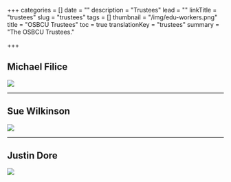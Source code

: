+++
categories = []
date = ""
description = "Trustees"
lead = ""
linkTitle = "trustees"
slug = "trustees"
tags = []
thumbnail = "/img/edu-workers.png"
title = "OSBCU Trustees"
toc = true
translationKey = "trustees"
summary = "The OSBCU Trustees."



+++

## Michael Filice

![](/img/Filice.jpg)

----

## Sue Wilkinson

![](/img/sue.jpg)


----

## Justin Dore


![](/img/s-m.jpg)
